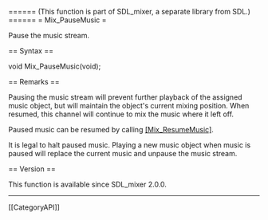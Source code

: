 ====== (This function is part of SDL_mixer, a separate library from SDL.) ======
= Mix_PauseMusic =

Pause the music stream.

== Syntax ==

<syntaxhighlight lang='c'>
void Mix_PauseMusic(void);
</syntaxhighlight>

== Remarks ==

Pausing the music stream will prevent further playback of the assigned
music object, but will maintain the object's current mixing position. When
resumed, this channel will continue to mix the music where it left off.

Paused music can be resumed by calling [[Mix_ResumeMusic]]().

It is legal to halt paused music. Playing a new music object when music is
paused will replace the current music and unpause the music stream.

== Version ==

This function is available since SDL_mixer 2.0.0.

----
[[CategoryAPI]]


